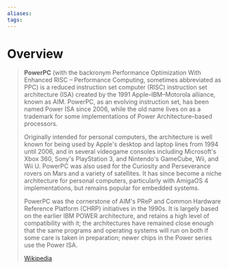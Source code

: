 ```yaml
---
aliases: 
tags:
---
```

# Overview

> **PowerPC** (with the backronym Performance Optimization With Enhanced RISC – Performance Computing, sometimes abbreviated as PPC) is a reduced instruction set computer (RISC) instruction set architecture (ISA) created by the 1991 Apple–IBM–Motorola alliance, known as AIM. PowerPC, as an evolving instruction set, has been named Power ISA since 2006, while the old name lives on as a trademark for some implementations of Power Architecture–based processors.
>
> Originally intended for personal computers, the architecture is well known for being used by Apple's desktop and laptop lines from 1994 until 2006, and in several videogame consoles including Microsoft's Xbox 360, Sony's PlayStation 3, and Nintendo's GameCube, Wii, and Wii U. PowerPC was also used for the Curiosity and Perseverance rovers on Mars and a variety of satellites. It has since become a niche architecture for personal computers, particularly with AmigaOS 4 implementations, but remains popular for embedded systems.
>
> PowerPC was the cornerstone of AIM's PReP and Common Hardware Reference Platform (CHRP) initiatives in the 1990s. It is largely based on the earlier IBM POWER architecture, and retains a high level of compatibility with it; the architectures have remained close enough that the same programs and operating systems will run on both if some care is taken in preparation; newer chips in the Power series use the Power ISA.
>
> [Wikipedia](https://en.wikipedia.org/wiki/PowerPC)

